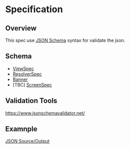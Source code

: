 # Specification

## Overview
This spec use [JSON Schema](https://json-schema.org/) syntax for validate the json.

## Schema
- [ViewSpec](./ViewSpec.json)
- [ResolverSpec](./ResovlerSpec.json)
- [Banner](./Banner.json)
- [TBC] [ScreenSpec](./ScreenSpec.json)

## Validation Tools
https://www.jsonschemavalidator.net/

## Examnple
[JSON Source/Output](../data/source.json)
